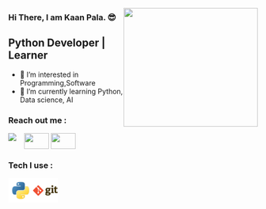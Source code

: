<p><img align="right" src="https://media4.giphy.com/media/wGEymBvo6FUlR9bbda/giphy.gif" width="271.35849861" height="240" /></p>

### Hi There, I am Kaan Pala. :sunglasses:
## Python Developer | Learner

- 👀 I’m interested in Programming,Software
- 🌱 I’m currently learning Python, Data science, AI



### Reach out me :


[<img width="32" src="https://unpkg.com/simple-icons@v7/icons/linkedin.svg" align="left" />][linkedin]
[<img align="center" src="https://raw.githubusercontent.com/rahuldkjain/github-profile-readme-generator/master/src/images/icons/Social/twitter.svg" height="32" width="50" style="max-width: 100%;">][twitter]
[<img align="center" src="https://raw.githubusercontent.com/rahuldkjain/github-profile-readme-generator/master/src/images/icons/Social/instagram.svg" height="32" width="50" style="max-width: 100%;">][instagram]


[linkedin]:https://www.linkedin.com/in/kaan-pala-345a61200/
[twitter]:https://twitter.com/KaanPal00484172
[instagram]:https://www.instagram.com/kaanpala24/

### Tech I use :
<img src=https://raw.githubusercontent.com/github/explore/80688e429a7d4ef2fca1e82350fe8e3517d3494d/topics/python/python.png width="50"><img src=https://raw.githubusercontent.com/github/explore/80688e429a7d4ef2fca1e82350fe8e3517d3494d/topics/git/git.png width="50">
